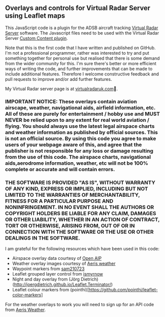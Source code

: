 ## Overlays and controls for Virtual Radar Server using Leaflet maps

This JavaScript code is a plugin for the ADSB aircraft tracking [Virtual Radar Server](http://www.virtualradarserver.co.uk) software. The Javascript files need to be used with the Virtual Radar Server [Custom Content plugin](http://www.virtualradarserver.co.uk/Documentation/CustomContent/Default.aspx).

Note that this is the first code that I have written and published on GitHub. I'm not a professional programmer, rather was interested to try and put something together for personal use but realised that there is some demand from the wider community for this. I'm sure there's better or more efficient ways of writing the code, and further improvements that can be made to include additional features. Therefore I welcome constructive feedback and pull requests to improve and/or add further features.

My Virtual Radar server page is at [virtualradaruk.com](http://www.virtualradaruk.com).

### IMPORTANT NOTICE: These overlays contain aviation airscape, weather, navigational aids, airfield information, etc. All of these are purely for entertainment / hobby use and MUST NEVER be relied upon to any extent for real world aviation / flying. You should always use the latest legal airspace charts and weather information as published by official sources. This is not an official source. By using this code you agree to make users of your webpage aware of this, and agree that the publisher is not responsible for any loss or damage resulting from the use of this code. The airspace charts, navigational aids,aerodrome information, weather, etc will not be 100% complete or accurate and will contain errors.

### THE SOFTWARE IS PROVIDED "AS IS", WITHOUT WARRANTY OF ANY KIND, EXPRESS OR IMPLIED, INCLUDING BUT NOT LIMITED TO THE WARRANTIES OF MERCHANTABILITY, FITNESS FOR A PARTICULAR PURPOSE AND NONINFRINGEMENT. IN NO EVENT SHALL THE AUTHORS OR COPYRIGHT HOLDERS BE LIABLE FOR ANY CLAIM, DAMAGES OR OTHER LIABILITY, WHETHER IN AN ACTION OF CONTRACT, TORT OR OTHERWISE, ARISING FROM, OUT OF OR IN CONNECTION WITH THE SOFTWARE OR THE USE OR OTHER DEALINGS IN THE SOFTWARE.

I am grateful for the following resources which have been used in this code:

- Airspace overlay data courtesy of [Open AIP](http://www.openaip.net)
- Weather overlay images courtesy of [Aeris weather](https://www.aerisweather.com)
- Waypoint markers from [sam210723](https://github.com/sam210723/vrs-waypoints)
- Leaflet grouped layer control from [ismyrnow](https://github.com/ismyrnow/leaflet-groupedlayercontrol)
- Night and day overlay from (Jörg Dietrich)(http://joergdietrich.github.io/Leaflet.Terminator/)
- Leaflet colour markers from (pointhi)[https://github.com/pointhi/leaflet-color-markers]

For the weather overlays to work you will need to sign up for an API code from [Aeris Weather](https://www.aerisweather.com/signup/developer/).

